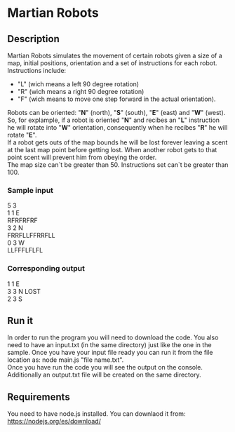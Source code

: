 # Martian Robots

## **Description**

Martian Robots simulates the movement of certain robots given a size of a map, initial positions, orientation and a set of instructions for each robot.<br>Instructions include: 
- "L" (wich means a left 90 degree rotation) 
- "R" (wich means a right 90 degree rotation)
- "F" (wich means to move one step forward in the actual orientation).

Robots can be oriented: "**N**" (north), "**S**" (south), "**E**" (east) and "**W**" (west). So, for explample, if a robot is oriented "**N**" and recibes an "**L**" instruction he will rotate into "**W**" orientation, consequently when he recibes "**R**" he will rotate "**E**".<br>
If a robot gets outs of the map bounds he will be lost forever leaving a scent at the last map point before getting lost. When another robot gets to that point scent will prevent him from obeying the order.<br>
The map size can´t be greater than 50. Instructions set can`t be greater than 100.<br>
### Sample input
5 3 <br>
1 1 E <br>
RFRFRFRF <br>
3 2 N <br>
FRRFLLFFRRFLL <br>
0 3 W <br>
LLFFFLFLFL 
### Corresponding output
1 1 E <br>
3 3 N LOST <br>
2 3 S


## **Run it**
In order to run the program you will need to download the code. You also need to have an input.txt (in the same directory) just like the one in the sample. Once you have your input file ready you can run it from the file location as: node main.js "file name.txt".<br>
Once you have run the code you will see the output on the console. Additionally an output.txt file will be created on the same directory.

## **Requirements**
You need to have node.js installed. You can downlaod it from: https://nodejs.org/es/download/
